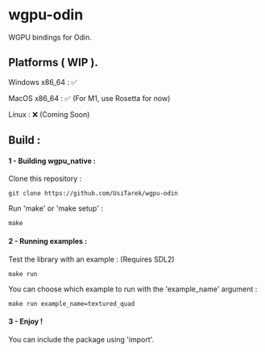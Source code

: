 # wgpu-odin
 
 WGPU bindings for Odin.
 
 ## Platforms ( WIP ).
 Windows x86_64 : ✅
 
 MacOS x86_64 : ✅ (For M1, use Rosetta for now)
 
 Linux : ❌ (Coming Soon)
 
 ## Build : 
 
 #### 1 - Building wgpu_native :
 Clone this repository : 
 ```
 git clone https://github.com/UsiTarek/wgpu-odin
 ```
 Run 'make' or 'make setup' :
 ```
 make
 ```
 
  #### 2 - Running examples :
 Test the library with an example : (Requires SDL2)
 ```
 make run
 ```
 You can choose which example to run with the 'example_name' argument :
 ```
 make run example_name=textured_quad
 ```
 
 #### 3 - Enjoy !
 You can include the package using 'import'.
